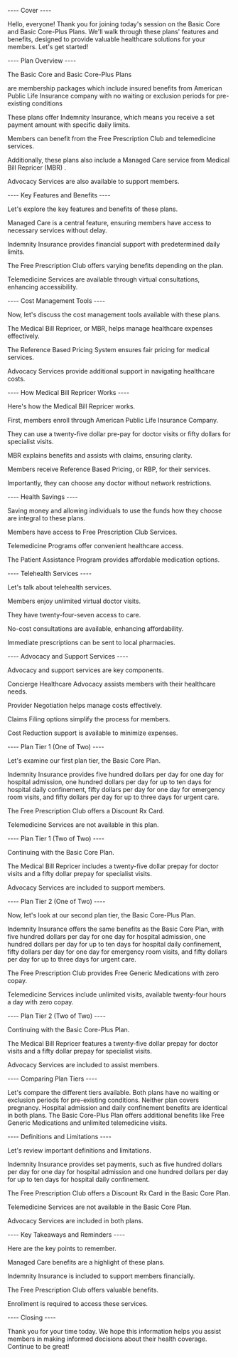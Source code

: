 ---- Cover ----

Hello, everyone! Thank you for joining today's session on the Basic Core and Basic Core-Plus Plans. We'll walk through these plans' features and benefits, designed to provide valuable healthcare solutions for your members. Let's get started!

---- Plan Overview ----

The Basic Core and Basic Core-Plus Plans

are membership packages which include insured benefits from American Public Life Insurance company with no waiting or exclusion periods for pre-existing conditions

These plans offer Indemnity Insurance, which means you receive a set payment amount with specific daily limits.

Members can benefit from the Free Prescription Club and telemedicine services.

Additionally, these plans also include a Managed Care service from Medical Bill Repricer (MBR)
.

Advocacy Services are also available to support members.

---- Key Features and Benefits ----

Let's explore the key features and benefits of these plans.

Managed Care is a central feature, ensuring members have access to necessary services without delay.

Indemnity Insurance provides financial support with predetermined daily limits.

The Free Prescription Club offers varying benefits depending on the plan.

Telemedicine Services are available through virtual consultations, enhancing accessibility.

---- Cost Management Tools ----

Now, let's discuss the cost management tools available with these plans.

The Medical Bill Repricer, or MBR, helps manage healthcare expenses effectively.

The Reference Based Pricing System ensures fair pricing for medical services.

Advocacy Services provide additional support in navigating healthcare costs.

---- How Medical Bill Repricer Works ----

Here's how the Medical Bill Repricer works.

First, members enroll through American Public Life Insurance Company.

They can use a twenty-five dollar pre-pay for doctor visits or fifty dollars for specialist visits.

MBR explains benefits and assists with claims, ensuring clarity.

Members receive Reference Based Pricing, or RBP, for their services.

Importantly, they can choose any doctor without network restrictions.

---- Health Savings ----

Saving money and allowing individuals to use the funds how they choose are integral to these plans.

Members have access to Free Prescription Club Services.

Telemedicine Programs offer convenient healthcare access.

The Patient Assistance Program provides affordable medication options.

---- Telehealth Services ----

Let's talk about telehealth services.

Members enjoy unlimited virtual doctor visits.

They have twenty-four-seven access to care.

No-cost consultations are available, enhancing affordability.

Immediate prescriptions can be sent to local pharmacies.

---- Advocacy and Support Services ----

Advocacy and support services are key components.

Concierge Healthcare Advocacy assists members with their healthcare needs.

Provider Negotiation helps manage costs effectively.

Claims Filing options simplify the process for members.

Cost Reduction support is available to minimize expenses.

---- Plan Tier 1 (One of Two) ----

Let's examine our first plan tier, the Basic Core Plan.

Indemnity Insurance provides five hundred dollars per day for one day for hospital admission, one hundred dollars per day for up to ten days for hospital daily confinement, fifty dollars per day for one day for emergency room visits, and fifty dollars per day for up to three days for urgent care.

The Free Prescription Club offers a Discount Rx Card.

Telemedicine Services are not available in this plan.

---- Plan Tier 1 (Two of Two) ----

Continuing with the Basic Core Plan.

The Medical Bill Repricer includes a twenty-five dollar prepay for doctor visits and a fifty dollar prepay for specialist visits.

Advocacy Services are included to support members.

---- Plan Tier 2 (One of Two) ----

Now, let's look at our second plan tier, the Basic Core-Plus Plan.

Indemnity Insurance offers the same benefits as the Basic Core Plan, with five hundred dollars per day for one day for hospital admission, one hundred dollars per day for up to ten days for hospital daily confinement, fifty dollars per day for one day for emergency room visits, and fifty dollars per day for up to three days for urgent care.

The Free Prescription Club provides Free Generic Medications with zero copay.

Telemedicine Services include unlimited visits, available twenty-four hours a day with zero copay.

---- Plan Tier 2 (Two of Two) ----

Continuing with the Basic Core-Plus Plan.

The Medical Bill Repricer features a twenty-five dollar prepay for doctor visits and a fifty dollar prepay for specialist visits.

Advocacy Services are included to assist members.

---- Comparing Plan Tiers ----

Let's compare the different tiers available. Both plans have no waiting or exclusion periods for pre-existing conditions. Neither plan covers pregnancy. Hospital admission and daily confinement benefits are identical in both plans. The Basic Core-Plus Plan offers additional benefits like Free Generic Medications and unlimited telemedicine visits.

---- Definitions and Limitations ----

Let's review important definitions and limitations.

Indemnity Insurance provides set payments, such as five hundred dollars per day for one day for hospital admission and one hundred dollars per day for up to ten days for hospital daily confinement.

The Free Prescription Club offers a Discount Rx Card in the Basic Core Plan.

Telemedicine Services are not available in the Basic Core Plan.

Advocacy Services are included in both plans.

---- Key Takeaways and Reminders ----

Here are the key points to remember.

Managed Care benefits are a highlight of these plans.

Indemnity Insurance is included to support members financially.

The Free Prescription Club offers valuable benefits.

Enrollment is required to access these services.

---- Closing ----

Thank you for your time today. We hope this information helps you assist members in making informed decisions about their health coverage. Continue to be great!

